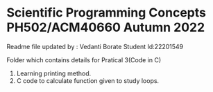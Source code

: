 # Scientific Programming Concepts PH502/ACM40660 Autumn 2022

Readme file updated by : Vedanti Borate 
Student Id:22201549

Folder which contains details for Pratical 3(Code in C)
1. Learning  printing method.
2. C code to calculate function given to study loops.
